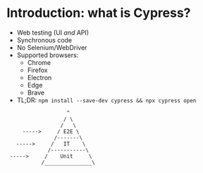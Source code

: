 
# Introduction: what is Cypress?

* Web testing (UI _and_ API)
* Synchronous code
* No Selenium/WebDriver
* Supported browsers:
    * Chrome
    * Firefox
    * Electron
    * Edge
    * Brave
* TL;DR: `npm install --save-dev cypress && npx cypress open`

```
                   ^
                  / \
                 /   \
     ----->     / E2E \
               /-------\
   ----->     /   IT    \
             /-----------\
 ----->     /    Unit     \
           /_______________\
```